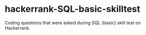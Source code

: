 # hackerrank-SQL-basic-skilltest
Coding questions that were asked during  SQL (basic) skill test on Hackerrank.
